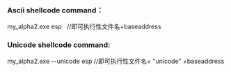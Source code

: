 ###  Ascii shellcode command：
 my_alpha2.exe esp    //即可执行性文件名+baseaddress

###  Unicode shellcode command:
 my_alpha2.exe --unicode esp  //即可执行性文件名+ "unicode" +baseaddress

